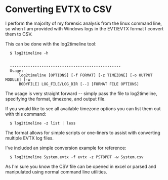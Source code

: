 # Converting EVTX to CSV

I perform the majority of my forensic analysis from the linux command line, so when
I am provided with Windows logs in the EVT/EVTX format I convert them to CSV. 

This can be done with the log2timeline tool:

      $ log2timeline -h


      -------------------------------------------------
      Usage:
          log2timeline [OPTIONS] [-f FORMAT] [-z TIMEZONE] [-o OUTPUT MODULE] [-w
          BODYFILE] LOG_FILE/LOG_DIR [--] [FORMAT FILE OPTIONS]

The usage is very straight forward -- simply pass the file to log2timeline, specifying
the format, timezone, and output file.

If you would like to see all available timezone options you can list them out with this command:

      $ log2timeline -z list | less

The format allows for simple scripts or one-liners to assist with converting
multiple EVTX log files.

I've included an simple conversion example for reference:

      $ log2timeline System.evtx -f evtx -z PST8PDT -w System.csv

As I'm sure you know the CSV file can be opened in excel or parsed and manipulated
using normal command line utilities. 
